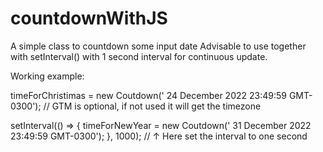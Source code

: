 # countdownWithJS

A simple class to countdown some input date
Advisable to use together with setInterval() with 1 second interval for continuous update.

Working example:

timeForChristimas = new Coutdown(' 24 December 2022 23:49:59 GMT-0300');
// GTM is optional, if not used it will get the timezone

setInterval(() => {
timeForNewYear = new Coutdown(' 31 December 2022 23:49:59 GMT-0300');
}, 1000);
//  ↑ Here set the interval to one second
